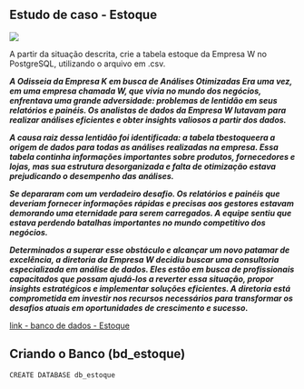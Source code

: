 ## Estudo de caso - Estoque 

![](https://images.squarespace-cdn.com/content/v1/505102d6e4b0d25dcc625b57/1510669119738-8BS1KBML6M5ZPBCH9PVH/inventario.jpg)

A partir da situação descrita, crie a tabela estoque da Empresa W no PostgreSQL, utilizando o arquivo em .csv. 

***A Odisseia da Empresa K em busca de Análises Otimizadas
Era uma vez, em uma empresa chamada W, que vivia no mundo dos negócios, enfrentava uma grande adversidade: problemas de lentidão em seus relatórios e painéis. Os analistas de dados da Empresa W lutavam para realizar análises eficientes e obter insights valiosos a partir dos dados.***

***A causa raiz dessa lentidão foi identificada: a tabela tbestoqueera a origem de dados para todas as análises realizadas na empresa. Essa tabela continha informações importantes sobre produtos, fornecedores e lojas, mas sua estrutura desorganizada e falta de otimização estava prejudicando o desempenho das análises.***

***Se depararam com um verdadeiro desafio. Os relatórios e painéis que deveriam fornecer informações rápidas e precisas aos gestores estavam demorando uma eternidade para serem carregados. A equipe sentiu que estava perdendo batalhas importantes no mundo competitivo dos negócios.***

***Determinados a superar esse obstáculo e alcançar um novo patamar de excelência, a diretoria da Empresa W decidiu buscar uma consultoria especializada em análise de dados. Eles estão em busca de profissionais capacitados que possam ajudá-los a reverter essa situação, propor insights estratégicos e implementar soluções eficientes. A diretoria está comprometida em investir nos recursos necessários para transformar os desafios atuais em oportunidades de crescimento e sucesso.***


[link - banco de dados - Estoque](https://github.com/aasouzaconsult/business_intelligence/blob/main/Case%20Estudo%20-%20Estoque/bd_estoque.sql)

## Criando o Banco (bd_estoque)
 ```CREATE DATABASE db_estoque```

